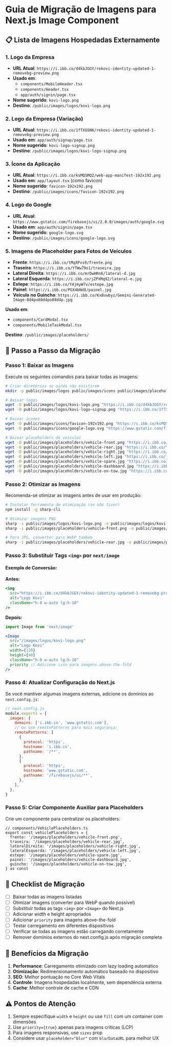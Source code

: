 # Guia de Migração de Imagens para Next.js Image Component

## 📋 Lista de Imagens Hospedadas Externamente

### 1. Logo da Empresa
- **URL Atual**: `https://i.ibb.co/d4kbJGGY/rekovi-identity-updated-1-removebg-preview.png`
- **Usado em**: 
  - `components/MobileHeader.tsx`
  - `components/Header.tsx`
  - `app/auth/signin/page.tsx`
- **Nome sugerido**: `kovi-logo.png`
- **Destino**: `/public/images/logos/kovi-logo.png`

### 2. Logo da Empresa (Variação)
- **URL Atual**: `https://i.ibb.co/1fTXGSN6/rekovi-identity-updated-1-removebg-preview.png`
- **Usado em**: `app/auth/signup/page.tsx`
- **Nome sugerido**: `kovi-logo-signup.png`
- **Destino**: `/public/images/logos/kovi-logo-signup.png`

### 3. Ícone da Aplicação
- **URL Atual**: `https://i.ibb.co/ksMQSMQ2/web-app-manifest-192x192.png`
- **Usado em**: `app/layout.tsx` (como favicon)
- **Nome sugerido**: `favicon-192x192.png`
- **Destino**: `/public/images/icons/favicon-192x192.png`

### 4. Logo do Google
- **URL Atual**: `https://www.gstatic.com/firebasejs/ui/2.0.0/images/auth/google.svg`
- **Usado em**: `app/auth/signin/page.tsx`
- **Nome sugerido**: `google-logo.svg`
- **Destino**: `/public/images/icons/google-logo.svg`

### 5. Imagens de Placeholder para Fotos de Veículos
- **Frente**: `https://i.ibb.co/tMqXPvs9/frente.png`
- **Traseira**: `https://i.ibb.co/YTWw79s1/traseira.jpg`
- **Lateral Direita**: `https://i.ibb.co/mrDwHRn6/lateral-d.jpg`
- **Lateral Esquerda**: `https://i.ibb.co/jZPXMq92/lateral-e.jpg`
- **Estepe**: `https://i.ibb.co/Y4jmyW7v/estepe.jpg`
- **Painel**: `https://i.ibb.co/PGX4bNd8/painel.jpg`
- **Veículo no Guincho**: `https://i.ibb.co/KxBvwbyz/Gemini-Generated-Image-8d4po88d4po88d4p.jpg`

**Usado em**: 
- `components/CardModal.tsx`
- `components/MobileTaskModal.tsx`

**Destino**: `/public/images/placeholders/`

## 🚀 Passo a Passo da Migração

### Passo 1: Baixar as Imagens

Execute os seguintes comandos para baixar todas as imagens:

```bash
# Criar diretórios se ainda não existirem
mkdir -p public/images/logos public/images/icons public/images/placeholders

# Baixar logos
wget -O public/images/logos/kovi-logo.png "https://i.ibb.co/d4kbJGGY/rekovi-identity-updated-1-removebg-preview.png"
wget -O public/images/logos/kovi-logo-signup.png "https://i.ibb.co/1fTXGSN6/rekovi-identity-updated-1-removebg-preview.png"

# Baixar ícones
wget -O public/images/icons/favicon-192x192.png "https://i.ibb.co/ksMQSMQ2/web-app-manifest-192x192.png"
wget -O public/images/icons/google-logo.svg "https://www.gstatic.com/firebasejs/ui/2.0.0/images/auth/google.svg"

# Baixar placeholders de veículos
wget -O public/images/placeholders/vehicle-front.png "https://i.ibb.co/tMqXPvs9/frente.png"
wget -O public/images/placeholders/vehicle-rear.jpg "https://i.ibb.co/YTWw79s1/traseira.jpg"
wget -O public/images/placeholders/vehicle-right.jpg "https://i.ibb.co/mrDwHRn6/lateral-d.jpg"
wget -O public/images/placeholders/vehicle-left.jpg "https://i.ibb.co/jZPXMq92/lateral-e.jpg"
wget -O public/images/placeholders/vehicle-spare.jpg "https://i.ibb.co/Y4jmyW7v/estepe.jpg"
wget -O public/images/placeholders/vehicle-dashboard.jpg "https://i.ibb.co/PGX4bNd8/painel.jpg"
wget -O public/images/placeholders/vehicle-on-tow.jpg "https://i.ibb.co/KxBvwbyz/Gemini-Generated-Image-8d4po88d4po88d4p.jpg"
```

### Passo 2: Otimizar as Imagens

Recomenda-se otimizar as imagens antes de usar em produção:

```bash
# Instalar ferramenta de otimização (se não tiver)
npm install -g sharp-cli

# Otimizar imagens PNG
sharp -i public/images/logos/kovi-logo.png -o public/images/logos/kovi-logo.webp
sharp -i public/images/placeholders/vehicle-front.png -o public/images/placeholders/vehicle-front.webp

# Para JPG, converter para WebP também
sharp -i public/images/placeholders/vehicle-rear.jpg -o public/images/placeholders/vehicle-rear.webp
```

### Passo 3: Substituir Tags `<img>` por `next/image`

#### Exemplo de Conversão:

**Antes:**
```jsx
<img 
  src="https://i.ibb.co/d4kbJGGY/rekovi-identity-updated-1-removebg-preview.png" 
  alt="Logo Kovi" 
  className="h-8 w-auto lg:h-10"
/>
```

**Depois:**
```jsx
import Image from 'next/image'

<Image 
  src="/images/logos/kovi-logo.png" 
  alt="Logo Kovi" 
  width={120}
  height={40}
  className="h-8 w-auto lg:h-10"
  priority // Adicione isso para imagens above-the-fold
/>
```

### Passo 4: Atualizar Configuração do Next.js

Se você mantiver algumas imagens externas, adicione os domínios ao `next.config.js`:

```javascript
// next.config.js
module.exports = {
  images: {
    domains: ['i.ibb.co', 'www.gstatic.com'],
    // ou use remotePatterns para mais segurança:
    remotePatterns: [
      {
        protocol: 'https',
        hostname: 'i.ibb.co',
        pathname: '/**',
      },
      {
        protocol: 'https',
        hostname: 'www.gstatic.com',
        pathname: '/firebasejs/ui/**',
      },
    ],
  },
}
```

### Passo 5: Criar Componente Auxiliar para Placeholders

Crie um componente para centralizar os placeholders:

```tsx
// components/VehiclePlaceholders.ts
export const vehiclePlaceholders = {
  frente: '/images/placeholders/vehicle-front.png',
  traseira: '/images/placeholders/vehicle-rear.jpg',
  lateralDireita: '/images/placeholders/vehicle-right.jpg',
  lateralEsquerda: '/images/placeholders/vehicle-left.jpg',
  estepe: '/images/placeholders/vehicle-spare.jpg',
  painel: '/images/placeholders/vehicle-dashboard.jpg',
  guincho: '/images/placeholders/vehicle-on-tow.jpg',
} as const
```

## 📌 Checklist de Migração

- [ ] Baixar todas as imagens listadas
- [ ] Otimizar imagens (converter para WebP quando possível)
- [ ] Substituir todas as tags `<img>` por `<Image>` do Next.js
- [ ] Adicionar width e height apropriados
- [ ] Adicionar `priority` para imagens above-the-fold
- [ ] Testar carregamento em diferentes dispositivos
- [ ] Verificar se todas as imagens estão carregando corretamente
- [ ] Remover domínios externos do next.config.js após migração completa

## 🎯 Benefícios da Migração

1. **Performance**: Carregamento otimizado com lazy loading automático
2. **Otimização**: Redimensionamento automático baseado no dispositivo
3. **SEO**: Melhor pontuação no Core Web Vitals
4. **Controle**: Imagens hospedadas localmente, sem dependência externa
5. **Cache**: Melhor controle de cache e CDN

## ⚠️ Pontos de Atenção

1. Sempre especifique `width` e `height` ou use `fill` com um container com dimensões
2. Use `priority={true}` apenas para imagens críticas (LCP)
3. Para imagens responsivas, use `sizes` prop
4. Considere usar `placeholder="blur"` com `blurDataURL` para melhor UX